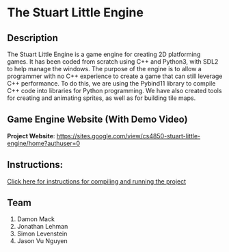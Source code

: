 # The Stuart Little Engine

## Description
The Stuart Little Engine is a game engine for creating 2D platforming games. It has been coded from scratch using C++ and Python3, with SDL2 to help manage the windows. The purpose of the engine is to allow a programmer with no C++ experience to create a game that can still leverage C++ performance. To do this, we are using the Pybind11 library to compile C++ code into libraries for Python programming. We have also created tools for creating and animating sprites, as well as for building tile maps.

## Game Engine Website (With Demo Video)
**Project Website**: https://sites.google.com/view/cs4850-stuart-little-engine/home?authuser=0

## Instructions:
[Click here for instructions for compiling and running the project](./Engine/README.md)

## Team

1. Damon Mack
2. Jonathan Lehman
3. Simon Levenstein
4. Jason Vu Nguyen
